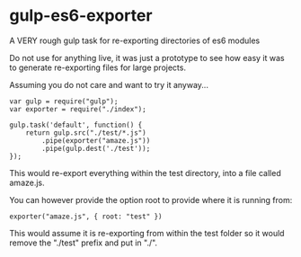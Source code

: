 # gulp-es6-exporter
A VERY rough gulp task for re-exporting directories of es6 modules

Do not use for anything live, it was just a prototype to see how easy it was to generate re-exporting files for large projects.

Assuming you do not care and want to try it anyway...

```
var gulp = require("gulp");
var exporter = require("./index");

gulp.task('default', function() {
    return gulp.src("./test/*.js")
        .pipe(exporter("amaze.js"))
        .pipe(gulp.dest('./test'));
});
```

This would re-export everything within the test directory, into a file called amaze.js.

You can however provide the option root to provide where it is running from:

```
exporter("amaze.js", { root: "test" })
```

This would assume it is re-exporting from within the test folder so it would remove the "./test" prefix and put in "./".